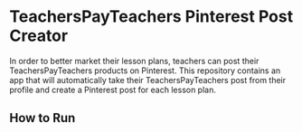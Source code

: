 # TeachersPayTeachers Pinterest Post Creator

In order to better market their lesson plans, teachers can post their TeachersPayTeachers products on Pinterest. This repository contains an app that will automatically take their TeachersPayTeachers post from their profile and create a Pinterest post for each lesson plan.

## How to Run